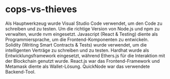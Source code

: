 # cops-vs-thieves
Als Hauptwerkzeug wurde Visual Studio Code verwendet, um den Code zu schreiben und zu testen. Um die richtige Version von Node.js und npm zu verwalten, wurde nvm eingesetzt. Javascript (React & Testing) diente als Programmiersprache, um die Frontend-Komponenten zu entwickeln. Solidity (Writing Smart Contracts & Tests) wurde verwendet, um die intelligenten Verträge zu schreiben und zu testen. Hardhat wurde als Entwicklungsframework eingesetzt, während Ethers.js für die Interaktion mit der Blockchain genutzt wurde. React.js war das Frontend-Framework und Metamask diente als Wallet-Lösung. QuickNode war das verwendete Backend-Tool.
